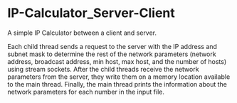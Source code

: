 # IP-Calculator_Server-Client
A simple IP Calculator between a client and server.

Each child thread sends a request to the server with the IP address and subnet mask to determine the rest of the network parameters (network address, broadcast address, min host, max host, and the number of hosts) using stream sockets. After the child threads receive the network parameters from the server, they write them on a memory location available to the main thread. Finally, the main thread prints the information about the network parameters for each number in the input file.
